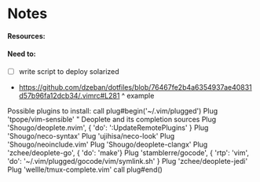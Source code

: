 # Notes

#### Resources:



#### Need to:
- [ ] write script to deploy solarized
- https://github.com/dzeban/dotfiles/blob/76467fe2b4a6354937ae40831d57b96fa12dcb34/.vimrc#L281
^ example

Possible plugins to install:
call plug#begin('~/.vim/plugged')
    Plug 'tpope/vim-sensible'
        " Deoplete and its completion sources
	    Plug 'Shougo/deoplete.nvim', { 'do': ':UpdateRemotePlugins' }
	        Plug 'Shougo/neco-syntax'
		    Plug 'ujihisa/neco-look'
		        Plug 'Shougo/neoinclude.vim'
			    Plug 'Shougo/deoplete-clangx'
			        Plug 'zchee/deoplete-go', { 'do': 'make'}
				    Plug 'stamblerre/gocode', { 'rtp': 'vim',
				    'do': '~/.vim/plugged/gocode/vim/symlink.sh'
				    }
				        Plug 'zchee/deoplete-jedi'
					    Plug 'wellle/tmux-complete.vim'
					    call plug#end()
